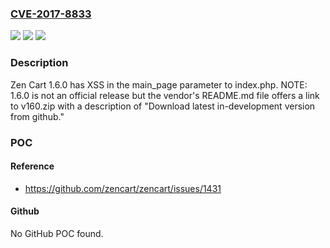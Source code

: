 ### [CVE-2017-8833](https://cve.mitre.org/cgi-bin/cvename.cgi?name=CVE-2017-8833)
![](https://img.shields.io/static/v1?label=Product&message=n%2Fa&color=blue)
![](https://img.shields.io/static/v1?label=Version&message=n%2Fa&color=blue)
![](https://img.shields.io/static/v1?label=Vulnerability&message=n%2Fa&color=brighgreen)

### Description

Zen Cart 1.6.0 has XSS in the main_page parameter to index.php. NOTE: 1.6.0 is not an official release but the vendor's README.md file offers a link to v160.zip with a description of "Download latest in-development version from github."

### POC

#### Reference
- https://github.com/zencart/zencart/issues/1431

#### Github
No GitHub POC found.

